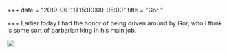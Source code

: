 +++
date = "2019-06-11T15:00:00-05:00"
title = "Gor "

+++
Earlier today I had the honor of being driven around by Gor, who I think is some sort of barbarian king in his main job. 

![](https://res.cloudinary.com/tobyblog/image/upload/v1560284438/img/FD0E76ED-EA1E-47BD-B15A-45473400170F.jpg)